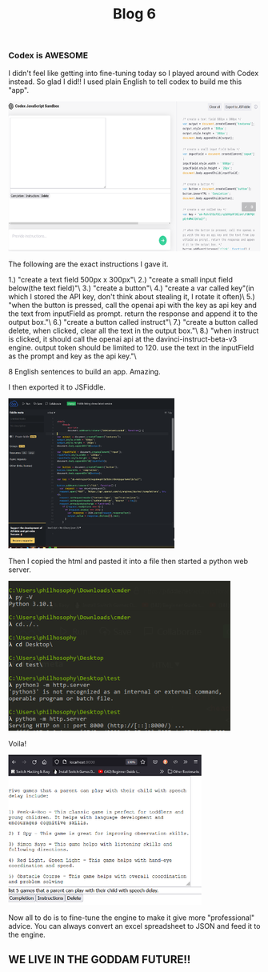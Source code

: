 ﻿---
layout: post
title: Blog 6
---
### Codex is AWESOME

I didn't feel like getting into fine-tuning today so I played around with Codex instead. 
So glad I did!!
I used plain English to tell codex to build me this "app".

<img src="/assets/images/blog6/sampleApp.PNG"  height="300">

The following are the  exact instructions I gave it.

1.) "create a text field 500px x 300px"\\
2.) "create a small input field below(the text field)"\\
3.) "create a button"\\
4.) "create a var called key"(in which I stored the API key, don't think about stealing it, I rotate it often)\\
5.) "when the button is pressed, call the openai api with the key as api key and the text from inputField as prompt. return the response and append it to the output box."\\
6.) "create a button called instruct"\\
7.) "create a button called delete, when clicked, clear all the text in the output box."\\
8.) "when instruct is clicked, it should call the openai api at the davinci-instruct-beta-v3 engine. output token should be limited to 120. use the text in the inputField as the prompt and key as the api key."\\

8 English sentences to build an app. Amazing. 

I then exported it to JSFiddle.

<img src="/assets/images/blog6/jsFiddle.PNG"  height="300">

Then I copied the html and pasted it into a file then started a python web server.

<img src="/assets/images/blog6/pythonServer.PNG"  height="300">

Voila!

<img src="/assets/images/blog6/sampleAppAlone.PNG"  height="300">

Now all to do is to fine-tune the engine to make it give more "professional" advice.
You can always convert an excel spreadsheet to JSON and feed it to the engine.

## WE LIVE IN THE GODDAM FUTURE!!

